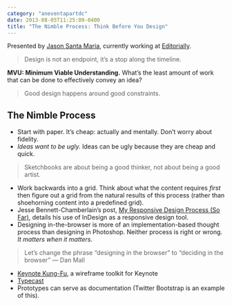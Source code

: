 ```yaml
---
category: "aneventapartdc"
date: 2013-08-05T11:25:09-0400
title: "The Nimble Process: Think Before You Design"
---
```


Presented by [Jason Santa Maria](http://jasonsantamaria.com/), currently working at [Editorially](https://editorially.com/).

> Design is not an endpoint, it’s a stop along the timeline.

**MVU: Minimum Viable Understanding.** What’s the least amount of work that can be done to effectively convey an idea?

> Good design happens around good constraints.


## The Nimble Process

- Start with paper. It’s cheap: actually and mentally. Don’t worry about fidelity.
- _Ideas want to be ugly._ Ideas can be ugly because they are cheap and quick.

> Sketchbooks are about being a good thinker, not about being a good artist.

- Work backwards into a grid. Think about what the content requires _first_ then figure out a grid from the natural results of this process (rather than shoehorning content into a predefined grid).
- Jesse Bennett-Chamberlain’s post, [My Responsive Design Process (So Far)](http://www.31three.com/notebook/archive/my_responsive_design_process/), details his use of InDesign as a responsive design tool.
- Designing in-the-browser is more of an implementation-based thought process than designing in Photoshop. Neither process is right or wrong. _It matters when it matters._

> Let’s change the phrase “designing in the browser” to “deciding in the browser” — Dan Mall

- [Keynote Kung-Fu](http://keynotekungfu.com/), a wireframe toolkit for Keynote
- [Typecast](http://typecast.com/)
- Prototypes can serve as documentation (Twitter Bootstrap is an example of this).